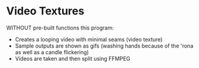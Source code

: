 # Video Textures
WITHOUT pre-built functions this program:
  - Creates a looping video with minimal seams (video texture) 
  - Sample outputs are shown as gifs (washing hands because of the 'rona as well as a candle flickering)
  - Videos are taken and then split using FFMPEG
